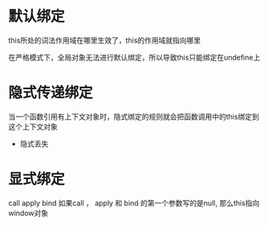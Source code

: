 # 默认绑定
this所处的词法作用域在哪里生效了，this的作用域就指向哪里

在严格模式下，全局对象无法进行默认绑定，所以导致this只能绑定在undefine上

# 隐式传递绑定
当一个函数引用有上下文对象时，隐式绑定的规则就会把函数调用中的this绑定到这个上下文对象

 - 隐式丢失

# 显式绑定
call  apply  bind
如果call ， apply 和  bind 的第一个参数写的是null,  那么this指向window对象